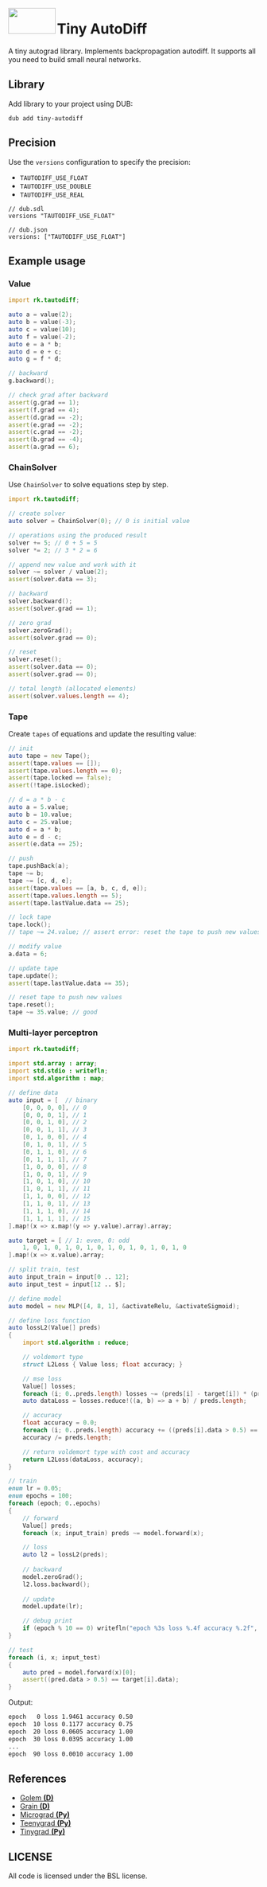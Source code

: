 <img src="imgs/icon-tautodiff.png" width="95" height="52" align="left"></img>
# Tiny AutoDiff
A tiny autograd library. Implements backpropagation autodiff. It supports all you need to build small neural networks.

## Library
Add library to your project using DUB:
```
dub add tiny-autodiff
```

## Precision
Use the `versions` configuration to specify the precision:
* `TAUTODIFF_USE_FLOAT`
* `TAUTODIFF_USE_DOUBLE`
* `TAUTODIFF_USE_REAL`
```
// dub.sdl
versions "TAUTODIFF_USE_FLOAT"
```
```
// dub.json
versions: ["TAUTODIFF_USE_FLOAT"]
```

## Example usage
### Value

```d
import rk.tautodiff;

auto a = value(2);
auto b = value(-3);
auto c = value(10);
auto f = value(-2);
auto e = a * b;
auto d = e + c;
auto g = f * d;

// backward
g.backward();

// check grad after backward
assert(g.grad == 1);
assert(f.grad == 4);
assert(d.grad == -2);
assert(e.grad == -2);
assert(c.grad == -2);
assert(b.grad == -4);
assert(a.grad == 6);
```

### ChainSolver
Use `ChainSolver` to solve equations step by step.
```d
import rk.tautodiff;

// create solver
auto solver = ChainSolver(0); // 0 is initial value

// operations using the produced result 
solver += 5; // 0 + 5 = 5
solver *= 2; // 3 * 2 = 6

// append new value and work with it
solver ~= solver / value(2);
assert(solver.data == 3);

// backward
solver.backward();
assert(solver.grad == 1);

// zero grad
solver.zeroGrad();
assert(solver.grad == 0);

// reset
solver.reset();
assert(solver.data == 0);
assert(solver.grad == 0);

// total length (allocated elements)
assert(solver.values.length == 4);
```

### Tape
Create `tapes` of equations and update the resulting value:
```d
// init
auto tape = new Tape();
assert(tape.values == []);
assert(tape.values.length == 0);
assert(tape.locked == false);
assert(!tape.isLocked);

// d = a * b - c
auto a = 5.value;
auto b = 10.value;
auto c = 25.value;
auto d = a * b;
auto e = d - c;
assert(e.data == 25);

// push
tape.pushBack(a);
tape ~= b;
tape ~= [c, d, e];
assert(tape.values == [a, b, c, d, e]);
assert(tape.values.length == 5);
assert(tape.lastValue.data == 25);

// lock tape
tape.lock();
// tape ~= 24.value; // assert error: reset the tape to push new values

// modify value
a.data = 6;

// update tape
tape.update();
assert(tape.lastValue.data == 35);

// reset tape to push new values
tape.reset();
tape ~= 35.value; // good
```

### Multi-layer perceptron

```d
import rk.tautodiff;

import std.array : array;
import std.stdio : writefln;
import std.algorithm : map;

// define data
auto input = [  // binary
    [0, 0, 0, 0], // 0
    [0, 0, 0, 1], // 1
    [0, 0, 1, 0], // 2
    [0, 0, 1, 1], // 3
    [0, 1, 0, 0], // 4
    [0, 1, 0, 1], // 5
    [0, 1, 1, 0], // 6
    [0, 1, 1, 1], // 7
    [1, 0, 0, 0], // 8
    [1, 0, 0, 1], // 9
    [1, 0, 1, 0], // 10
    [1, 0, 1, 1], // 11
    [1, 1, 0, 0], // 12
    [1, 1, 0, 1], // 13
    [1, 1, 1, 0], // 14
    [1, 1, 1, 1], // 15
].map!(x => x.map!(y => y.value).array).array;

auto target = [ // 1: even, 0: odd
    1, 0, 1, 0, 1, 0, 1, 0, 1, 0, 1, 0, 1, 0, 1, 0
].map!(x => x.value).array;

// split train, test
auto input_train = input[0 .. 12];
auto input_test = input[12 .. $];

// define model
auto model = new MLP([4, 8, 1], &activateRelu, &activateSigmoid);

// define loss function
auto lossL2(Value[] preds)
{
    import std.algorithm : reduce;

    // voldemort type
    struct L2Loss { Value loss; float accuracy; }

    // mse loss
    Value[] losses; 
    foreach (i; 0..preds.length) losses ~= (preds[i] - target[i]) * (preds[i] - target[i]);
    auto dataLoss = losses.reduce!((a, b) => a + b) / preds.length;

    // accuracy
    float accuracy = 0.0;
    foreach (i; 0..preds.length) accuracy += ((preds[i].data > 0.5) == target[i].data);
    accuracy /= preds.length;

    // return voldemort type with cost and accuracy
    return L2Loss(dataLoss, accuracy); 
}

// train
enum lr = 0.05;
enum epochs = 100;
foreach (epoch; 0..epochs)
{
    // forward
    Value[] preds;
    foreach (x; input_train) preds ~= model.forward(x);

    // loss
    auto l2 = lossL2(preds);
    
    // backward
    model.zeroGrad();
    l2.loss.backward();
    
    // update
    model.update(lr);

    // debug print
    if (epoch % 10 == 0) writefln("epoch %3s loss %.4f accuracy %.2f", epoch, l2.loss.data, l2.accuracy);
}

// test
foreach (i, x; input_test) 
{
    auto pred = model.forward(x)[0];
    assert((pred.data > 0.5) == target[i].data);
}
```
Output:
```sh
epoch   0 loss 1.9461 accuracy 0.50
epoch  10 loss 0.1177 accuracy 0.75
epoch  20 loss 0.0605 accuracy 1.00
epoch  30 loss 0.0395 accuracy 1.00
...
epoch  90 loss 0.0010 accuracy 1.00
```

## References
* [Golem **(D)**](https://github.com/lempiji/golem)
* [Grain **(D)**](https://github.com/ShigekiKarita/grain)
* [Micrograd **(Py)**](https://github.com/karpathy/micrograd)
* [Teenygrad **(Py)**](https://github.com/tinygrad/teenygrad)
* [Tinygrad **(Py)**](https://github.com/tinygrad/tinygrad)

## LICENSE
All code is licensed under the BSL license. 

